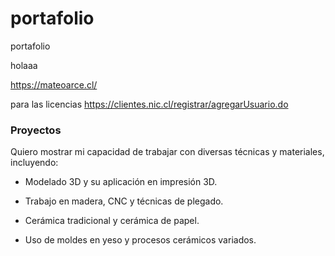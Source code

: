 # portafolio
portafolio

holaaa

https://mateoarce.cl/

para las licencias https://clientes.nic.cl/registrar/agregarUsuario.do


### Proyectos

Quiero mostrar mi capacidad de trabajar con diversas técnicas y materiales, incluyendo:

- Modelado 3D y su aplicación en impresión 3D.

- Trabajo en madera, CNC y técnicas de plegado.

- Cerámica tradicional y cerámica de papel.

- Uso de moldes en yeso y procesos cerámicos variados.


